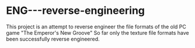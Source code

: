 # ENG---reverse-engineering

This project is an attempt to reverse engineer the file formats of the old PC game "The Emperor's New Groove"
So far only the texture file formats have been successfully reverse engineered. 
